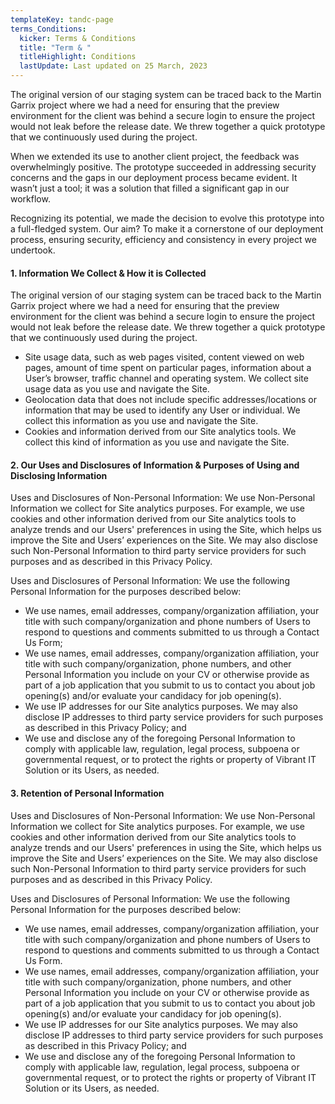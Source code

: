 ```yaml
---
templateKey: tandc-page
terms_Conditions:
  kicker: Terms & Conditions
  title: "Term & "
  titleHighlight: Conditions
  lastUpdate: Last updated on 25 March, 2023
---
```

The original version of our staging system can be traced back to the Martin Garrix project where we had a need for ensuring that the preview environment for the client was behind a secure login to ensure the project would not leak before the release date. We threw together a quick prototype that we continuously used during the project.

When we extended its use to another client project, the feedback was overwhelmingly positive. The prototype succeeded in addressing security concerns and the gaps in our deployment process became evident. It wasn’t just a tool; it was a solution that filled a significant gap in our workflow.

Recognizing its potential, we made the decision to evolve this prototype into a full-fledged system. Our aim? To make it a cornerstone of our deployment process, ensuring security, efficiency and consistency in every project we undertook.

#### 1. Information We Collect & How it is Collected

The original version of our staging system can be traced back to the Martin Garrix project where we had a need for ensuring that the preview environment for the client was behind a secure login to ensure the project would not leak before the release date. We threw together a quick prototype that we continuously used during the project.

* Site usage data, such as web pages visited, content viewed on web pages, amount of time spent on particular pages, information about a User’s browser, traffic channel and operating system. We collect site usage data as you use and navigate the Site.
* Geolocation data that does not include specific addresses/locations or information that may be used to identify any User or individual. We collect this information as you use and navigate the Site.
* Cookies and information derived from our Site analytics tools. We collect this kind of information as you use and navigate the Site.

#### 2. Our Uses and Disclosures of Information & Purposes of Using and Disclosing Information

Uses and Disclosures of Non-Personal Information: We use Non-Personal Information we collect for Site analytics purposes. For example, we use cookies and other information derived from our Site analytics tools to analyze trends and our Users' preferences in using the Site, which helps us improve the Site and Users’ experiences on the Site. We may also disclose such Non-Personal Information to third party service providers for such purposes and as described in this Privacy Policy.

Uses and Disclosures of Personal Information: We use the following Personal Information for the purposes described below:

* We use names, email addresses, company/organization affiliation, your title with such company/organization and phone numbers of Users to respond to questions and comments submitted to us through a Contact Us Form;
* We use names, email addresses, company/organization affiliation, your title with such company/organization, phone numbers, and other Personal Information you include on your CV or otherwise provide as part of a job application that you submit to us to contact you about job opening(s) and/or evaluate your candidacy for job opening(s).
* We use IP addresses for our Site analytics purposes. We may also disclose IP addresses to third party service providers for such purposes as described in this Privacy Policy; and
* We use and disclose any of the foregoing Personal Information to comply with applicable law, regulation, legal process, subpoena or governmental request, or to protect the rights or property of Vibrant IT Solution or its Users, as needed.


#### 3. Retention of Personal Information

Uses and Disclosures of Non-Personal Information: We use Non-Personal Information we collect for Site analytics purposes. For example, we use cookies and other information derived from our Site analytics tools to analyze trends and our Users' preferences in using the Site, which helps us improve the Site and Users’ experiences on the Site. We may also disclose such Non-Personal Information to third party service providers for such purposes and as described in this Privacy Policy.

Uses and Disclosures of Personal Information: We use the following Personal Information for the purposes described below:

* We use names, email addresses, company/organization affiliation, your title with such company/organization and phone numbers of Users to respond to questions and comments submitted to us through a Contact Us Form.
* We use names, email addresses, company/organization affiliation, your title with such company/organization, phone numbers, and other Personal Information you include on your CV or otherwise provide as part of a job application that you submit to us to contact you about job opening(s) and/or evaluate your candidacy for job opening(s).
* We use IP addresses for our Site analytics purposes. We may also disclose IP addresses to third party service providers for such purposes as described in this Privacy Policy; and
* We use and disclose any of the foregoing Personal Information to comply with applicable law, regulation, legal process, subpoena or governmental request, or to protect the rights or property of Vibrant IT Solution or its Users, as needed.
